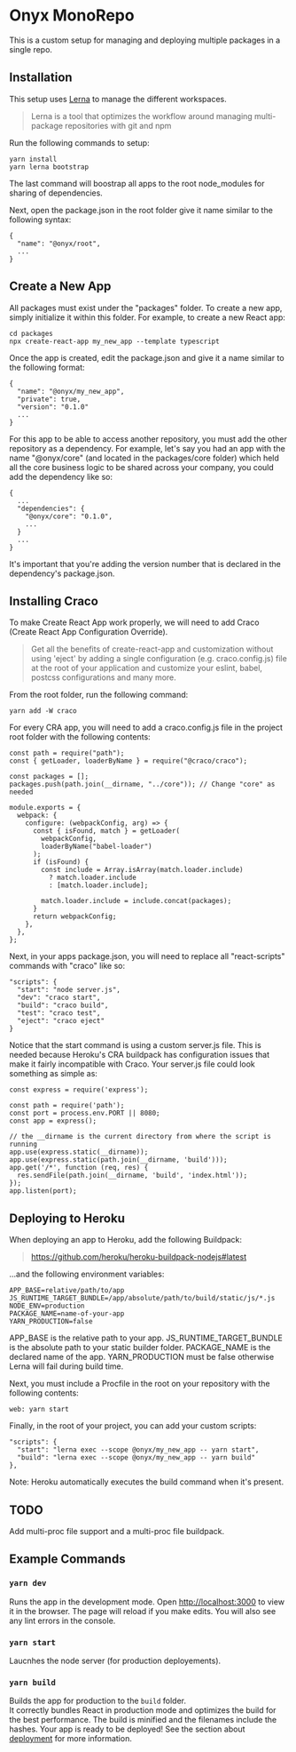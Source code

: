 # Onyx MonoRepo

This is a custom setup for managing and deploying multiple packages in a single repo.

## Installation
This setup uses [Lerna](https://lerna.js.org) to manage the different workspaces.

> Lerna is a tool that optimizes the workflow around managing multi-package repositories with git and npm

Run the following commands to setup:
```
yarn install
yarn lerna bootstrap
```

The last command will boostrap all apps to the root node_modules for sharing of dependencies.

Next, open the package.json in the root folder give it name similar to the following syntax:
```
{
  "name": "@onyx/root",
  ...
}
```

## Create a New App

All packages must exist under the "packages" folder. To create a new app, simply initialize it within this folder.
For example, to create a new React app:
```
cd packages
npx create-react-app my_new_app --template typescript
```

Once the app is created, edit the package.json and give it a name similar to the following format:
```
{
  "name": "@onyx/my_new_app",
  "private": true,
  "version": "0.1.0"
  ...
}
```

For this app to be able to access another repository, you must add the other repository as a dependency. For example,
let's say you had an app with the name "@onyx/core" (and located in the packages/core folder) which held all the core
business logic to be shared across your company, you could add the dependency like so:
```
{
  ...
  "dependencies": {
    "@onyx/core": "0.1.0",
    ...
  }
  ...
}
```

It's important that you're adding the version number that is declared in the dependency's package.json.

## Installing Craco

To make Create React App work properly, we will need to add Craco (Create React App Configuration Override).

> Get all the benefits of create-react-app and customization without using 'eject' by adding a single configuration (e.g. craco.config.js) file at the root of your application and customize your eslint, babel, postcss configurations and many more.

From the root folder, run the following command:
```
yarn add -W craco
```

For every CRA app, you will need to add a craco.config.js file in the project root folder with the following contents:

```
const path = require("path");
const { getLoader, loaderByName } = require("@craco/craco");

const packages = [];
packages.push(path.join(__dirname, "../core")); // Change "core" as needed

module.exports = {
  webpack: {
    configure: (webpackConfig, arg) => {
      const { isFound, match } = getLoader(
        webpackConfig,
        loaderByName("babel-loader")
      );
      if (isFound) {
        const include = Array.isArray(match.loader.include)
          ? match.loader.include
          : [match.loader.include];

        match.loader.include = include.concat(packages);
      }
      return webpackConfig;
    },
  },
};
```

Next, in your apps package.json, you will need to replace all "react-scripts" commands with "craco" like so:
```
"scripts": {
  "start": "node server.js",
  "dev": "craco start",
  "build": "craco build",
  "test": "craco test",
  "eject": "craco eject"
}
```

Notice that the start command is using a custom server.js file. This is needed because Heroku's CRA buildpack has configuration issues
that make it fairly incompatible with Craco. Your server.js file could look something as simple as:

```
const express = require('express');

const path = require('path');
const port = process.env.PORT || 8080;
const app = express();

// the __dirname is the current directory from where the script is running
app.use(express.static(__dirname));
app.use(express.static(path.join(__dirname, 'build')));
app.get('/*', function (req, res) {
  res.sendFile(path.join(__dirname, 'build', 'index.html'));
});
app.listen(port);
```

## Deploying to Heroku

When deploying an app to Heroku, add the following Buildpack:

> https://github.com/heroku/heroku-buildpack-nodejs#latest

...and the following environment variables:

```
APP_BASE=relative/path/to/app
JS_RUNTIME_TARGET_BUNDLE=/app/absolute/path/to/build/static/js/*.js
NODE_ENV=production
PACKAGE_NAME=name-of-your-app
YARN_PRODUCTION=false
```

APP_BASE is the relative path to your app.
JS_RUNTIME_TARGET_BUNDLE is the absolute path to your static builder folder.
PACKAGE_NAME is the declared name of the app.
YARN_PRODUCTION must be false otherwise Lerna will fail during build time.

Next, you must include a Procfile in the root on your repository with the following contents:
```
web: yarn start
```

Finally, in the root of your project, you can add your custom scripts:
```
"scripts": {
  "start": "lerna exec --scope @onyx/my_new_app -- yarn start",
  "build": "lerna exec --scope @onyx/my_new_app -- yarn build"
},
```

Note: Heroku automatically executes the build command when it's present.

## TODO

Add multi-proc file support and a multi-proc file buildpack.

## Example Commands

### `yarn dev`

Runs the app in the development mode.
Open [http://localhost:3000](http://localhost:3000) to view it in the browser.
The page will reload if you make edits.
You will also see any lint errors in the console.

### `yarn start`

Laucnhes the node server (for production deployements).

### `yarn build`

Builds the app for production to the `build` folder.\
It correctly bundles React in production mode and optimizes the build for the best performance.
The build is minified and the filenames include the hashes.
Your app is ready to be deployed!
See the section about [deployment](https://facebook.github.io/create-react-app/docs/deployment) for more information.
